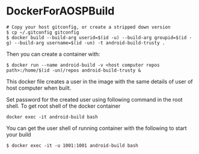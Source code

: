# DockerForAOSPBuild

```
# Copy your host gitconfig, or create a stripped down version
$ cp ~/.gitconfig gitconfig
$ docker build --build-arg userid=$(id -u) --build-arg groupid=$(id -g) --build-arg username=$(id -un) -t android-build-trusty .
```

Then you can create a container with:
```
$ docker run --name android-build -v <host computer repos path>:/home/$(id -un)/repos android-build-trusty &
```

This docker file creates a user in the image with the same details of user of host computer when built.

Set password for the created user using following command in the root shell.  To get root shell of the docker container
```
docker exec -it android-build bash
```

You can get the user shell of running container with the following to start your build
```
$ docker exec -it -u 1001:1001 android-build bash
```